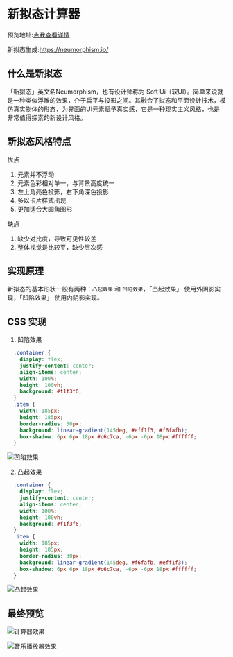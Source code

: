# 新拟态计算器 

预览地址:<a href='http://175.24.198.84:5001/' target='_blank' rel="noopener">点我查看详情</a>

新拟态生成:<https://neumorphism.io/>

## 什么是新拟态
「新拟态」英文名Neumorphism，也有设计师称为 Soft Ui（软UI）。简单来说就是一种类似浮雕的效果，介于扁平与投影之间。其融合了拟态和平面设计技术，模仿真实物体的形态，为界面的UI元素赋予真实感，它是一种现实主义风格，也是非常值得探索的新设计风格。

## 新拟态风格特点
优点

1. 元素并不浮动
2. 元素色彩相对单一，与背景高度统一
3. 左上角亮色投影，右下角深色投影
4. 多以卡片样式出现
5. 更加适合大圆角图形

缺点

1. 缺少对比度，导致可见性较差
2. 整体视觉是比较平，缺少层次感

## 实现原理

新拟态的基本形状一般有两种：`凸起效果` 和 `凹陷效果`，「凸起效果」 使用外阴影实现，「凹陷效果」 使用内阴影实现。

## CSS 实现
   1. 凹陷效果
``` css
  .container {
    display: flex;
    justify-content: center;
    align-items: center;
    width: 100%;
    height: 100vh;
    background: #f1f3f6;
  }
  .item {
    width: 185px;
    height: 185px;
    border-radius: 30px;
    background: linear-gradient(145deg, #eff1f3, #f6fafb);
    box-shadow: 6px 6px 18px #c6c7ca, -6px -6px 18px #ffffff;
  }
```
![凹陷效果](https://wordpress-1301688670.cos.ap-shanghai.myqcloud.com/img/vue3-calculator/ao.png)

   2. 凸起效果

``` css
  .container {
    display: flex;
    justify-content: center;
    align-items: center;
    width: 100%;
    height: 100vh;
    background: #f1f3f6;
  }
  .item {
    width: 185px;
    height: 185px;
    border-radius: 30px;
    background: linear-gradient(145deg, #f6fafb, #eff1f3);
    box-shadow: 6px 6px 18px #c6c7ca, -6px -6px 18px #ffffff;
  }
```

![凸起效果](https://wordpress-1301688670.cos.ap-shanghai.myqcloud.com/img/vue3-calculator/tu.png)

## 最终预览

![计算器效果](https://wordpress-1301688670.cos.ap-shanghai.myqcloud.com/img/vue3-calculator/home.png)

![音乐播放器效果](https://wordpress-1301688670.cos.ap-shanghai.myqcloud.com/img/vue3-calculator/music-player.png)

